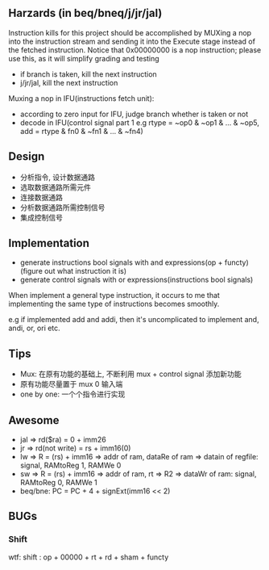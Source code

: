 ## Harzards (in beq/bneq/j/jr/jal)

Instruction kills for this project should be accomplished by
MUXing a nop into the instruction stream
and sending it into the Execute stage
instead of the fetched instruction.
Notice that 0x00000000 is a nop instruction;
please use this, as it will simplify grading and testing

*   if branch is taken, kill the next instruction
*   j/jr/jal, kill the next instruction

Muxing a nop in IFU(instructions fetch unit):

*   according to zero input for IFU, judge branch whether is taken or not
*   decode in IFU(control signal part 1 e.g rtype = ~op0 & ~op1 & ... & ~op5, add = rtype & fn0 & ~fn1 & ... & ~fn4)

## Design

*   分析指令, 设计数据通路
*   选取数据通路所需元件
*   连接数据通路
*   分析数据通路所需控制信号
*   集成控制信号

## Implementation

*   generate instructions bool signals with and expressions(op + functy)(figure out what instruction it is)
*   generate control signals with or expressions(instructions bool signals)

When implement a general type instruction, it occurs to me that implementing the same type of instructions becomes smoothly.

e.g if implemented add and addi, then it's uncomplicated to implement and, andi, or, ori etc.

## Tips

*   Mux: 在原有功能的基础上, 不断利用 mux + control signal 添加新功能
*   原有功能尽量置于 mux 0 输入端
*   one by one: 一个个指令进行实现

## Awesome

*  jal => rd($ra) = 0 + imm26
*  jr  => rd(not write) = rs + imm16(0)
*  lw => R = (rs) + imm16 => addr of ram, dataRe of ram => datain of regfile: signal, RAMtoReg 1, RAMWe 0
*  sw => R = (rs) + imm16 => addr of ram, rt => R2 => dataWr of ram: signal, RAMtoReg 0, RAMWe 1
*  beq/bne: PC = PC + 4 + signExt(imm16 << 2)

## BUGs

### Shift

wtf: shift : op + 00000 + rt + rd + sham + functy
